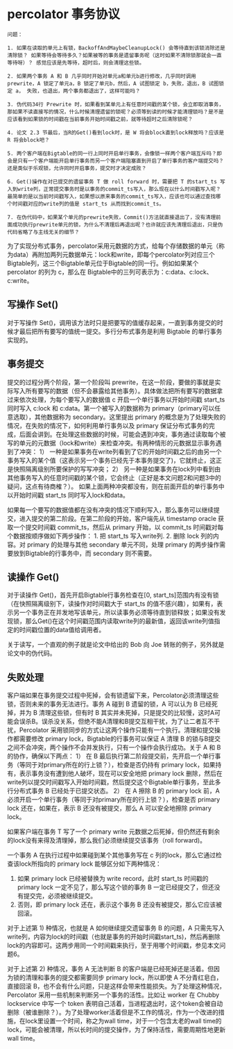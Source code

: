 
# percolator 事务协议
```
问题：

1. 如果在读取的单元上有锁，BackoffAndMaybeCleanupLock() 会等待直到该锁消除还是清除锁？ 如果等待会等待多久？如果被等的事务是遗留事务呢（这时如果不清除锁那就会一直等待呀）？ 感觉应该是先等待，超时后，则会清理这些锁。

2. 如果两个事务 A 和 B 几乎同时开始对单元a和单元b进行修改，几乎同时调用 prewrite，A 锁定了单元a，B 锁定了单元b，然后，A 试图锁定 b，失败，退出，B 试图锁定 a， 失败，也退出，两个事务都退出了，这样可能吗？

3. 伪代码34行 Prewrite 时，如果看到某单元上有任意时间戳的某个锁，会立即取消事务，那如果不读直接写的情况，什么时候清理遗留的锁呢？必须等到读的时候才能清理锁吗？是不是应该看到如果锁的时间戳在当前事务开始时间戳之前，就等待超时之后清除锁呢？

4. 论文 2.3 节最后，当R的Get()看到lock时，是 W 将会block直到lock释放吗？应该是 R 将会block吧？

5. 两个客户端在Bigtable的同一行上同时开启单行事务，会像锁一样两个客户端互斥吗？即会是只有一个客户端能开启单行事务而另一个客户端阻塞直到开启了单行事务的客户端提交吗？还是类似于乐观锁，允许同时开启事务，提交时才决定成败？

6. Get()操作在对已提交的遗留事务 T 做 roll forward 时，需要把 T 的start_ts 写入到write列，正常提交事务时是以事务的commit_ts写入，那么现在以什么时间戳写入呢？最简单的是以当前时间戳写入，如果想以原来事务的commit_ts写入，应该也可以通过查找哪个时间戳对应的write列的值是 start_ts 从而找到commit_ts。

7. 在伪代码中，如果某个单元的prewrite失败，Commit()方法就直接退出了，没有清理前面成功执行prewrite单元的锁，为什么不清理后再退出呢？也许就应该先清理后退出，只是伪代码省略了与主线无关的细节？
```

为了实现分布式事务，percolator采用元数据的方式，给每个存储数据的单元（称为data）再附加两列元数据单元：lock和write，即每个percolator列对应三个Bigtable列，这三个Bigtable单元位于Bigtable的同一行。例如如果某个 percolator 的列为 c，那么在 Bigtable中的三列可表示为：c:data、c:lock、c:write。

## 写操作 Set()
对于写操作 Set()，调用该方法时只是把要写的值缓存起来，一直到事务提交的时候才最后把所有要写的值统一提交。多行分布式事务是利用 Bigtable 的单行事务实现的。

## 事务提交
提交的过程分两个阶段，第一个阶段叫 prewrite，在这一阶段，要做的事就是实际写入所有要写的数据（但不会暴露给其他事务）。具体做法把所有要写的数据拿过来依次处理，为每个要写入的数据值 c 开启一个单行事务以开始时间戳 start_ts 同时写入 c:lock 和 c:data。第一个被写入的数据称为 primary（primary可以任意选取），其他数据称为 secondary。这里提出 primary 的概念是为了处理失败的情况，在失败的情况下，如何利用单行事务以及 primary 保证分布式事务的完成，后面会讲到。在处理这些数据的时候，可能会遇到冲突，事务通过读取每个被写的单元的元数据（lock和write）来检查冲突。有两种情形的元数据显示事务遇到了冲突：
1） 一种是如果事务在write列看到了它的开始时间戳之后的由另一个事务写入的某个值（这表示另一个事务已经先于本事务提交了)，它就终止，这正是快照隔离级别所要保护的写写冲突；
2） 另一种是如果事务在lock列中看到由其他事务写入的任意时间戳的某个锁，它会终止（正好是本文问题2和问题3中的疑问，这点有待商榷？）。
如果上面两种冲突都没有，则在前面开启的单行事务中以开始时间戳 start_ts 同时写入lock和data。

如果每一个要写的数据值都在没有冲突的情况下顺利写入，那么事务可以继续提交，进入提交的第二阶段。在第二阶段的开始，客户端先从 timestamp oracle 获取一个提交时间戳 commit_ts，然后从 primary 开始，以 commit_ts 时间戳对每个数据按顺序做如下两步操作： 1. 把 start_ts 写入write列. 2. 删除 lock 列的内容。对 primary 的处理与其他 secondary 单元不同，处理 primary 的两步操作需要放到Bigtable的行事务中，而 secondary 则不需要。

## 读操作 Get()
对于读操作 Get()，首先开启Bigtable行事务检查在[0, start_ts]范围内有没有锁（在快照隔离级别下，读操作对时间戳大于 start_ts 的值不感兴趣），如果有，表示另一个事务正在并发地写该单元，所以读事务必须等待直到锁释放；如果没有发现锁，那么Get()在这个时间戳范围内读取write列的最新值，返回该write列值指定的时间戳位置的data值给调用者。

关于读写，一个直观的例子就是论文中给出的 Bob 向 Joe 转账的例子，另外就是论文中的伪代码。

## 失败处理

客户端如果在事务提交过程中死掉，会有锁遗留下来，Percolator必须清理这些锁，否则未来的事务无法进行。事务 A 碰到 B 遗留的锁，A 可以认为 B 已经死掉，并为 B 清理这些锁，但有时 B 其实并未死掉，只是提交的比较慢，这时A可能会误杀B。误杀没关系，但绝不能A清理和B提交互相干扰，为了让二者互不干扰，Percolator 采用锁同步的方式让这两个操作只能有一个执行。清理和提交操作都需要修改 primary lock，Bigtable的行事务可以保证 A 清理 B 的锁与B提交之间不会冲突，两个操作不会并发执行，只有一个操作会执行成功。关于 A 和 B 的协作，确保以下两点：
1） 在 B 最后执行第二阶段提交前，先开启一个单行事务（等同于对primary所在的行上锁？），检查是否仍持有 primary lock，如果持有，表示事务没有遭到他人破坏，现在可以安全地把 primary lock 删除，然后在write列以提交时间戳写入开始时间戳，然后提交这个Bigtable单行事务，至此多行分布式事务 B 已经处于已提交状态。
2） 在 A 擦除 B 的 primary lock 前，A 必须开启一个单行事务（等同于对primary所在的行上锁？），检查是否 primary lock 还在，如果在，表示 B 还没有被提交，那么 A 可以安全地擦除 primary lock。

如果客户端在事务 T 写了一个 primary write 元数据之后死掉，但仍然还有剩余的lock没有来得及清理掉，那么我们必须继续提交该事务（roll forward)。

一个事务 A 在执行过程中如果碰到某个其他事务写在 c 列的lock，那么它通过检查该lock所指向的 primary lock 能够区分如下两种情况：
1) 如果 primary lock 已经被替换为 write record，此时 start_ts 时间戳的 primary lock 一定不见了，那么写这个锁的事务 B 一定已经提交了，但还没有提交完，必须被继续提交。
2) 否则，即 primary lock 还在，表示这个事务 B 还没有被提交，那么它应该被回滚。

对于上述第 1) 种情况，也就是 A 如何继续提交遗留事务 B 的问题，A 只需先写入write列，内容为lock的时间戳（也就是事务的开始时间戳start_ts)，然后再删除lock的内容即可。这两步用同一个时间戳来执行，至于用哪个时间戳，参见本文问题6。

对于上述第 2) 种情况，事务 A 无法判断 B 的客户端是已经死掉还是活着。但因为锁的清理和事务的提交都需要同步 primary lock，所以即使 A 不分青红皂白，直接回滚 B，也不会有什么问题，只是这样会带来性能损失。为了处理这种情况，Percolator 采用一些机制来判断另一个事务的活性。比如让 worker 在 Chubby lockservice 中写一个 token 表明自己活着，当进程退出时，这个token会被自动删除（被谁删除？）。为了处理worker活着但是不工作的情况，作为一个改进的措施，在lock里设置一个时间，称之为wall time，对于一个包含太老的wall time的lock，可能会被清理，所以长时间的提交操作，为了保持活性，需要周期性地更新wall time。